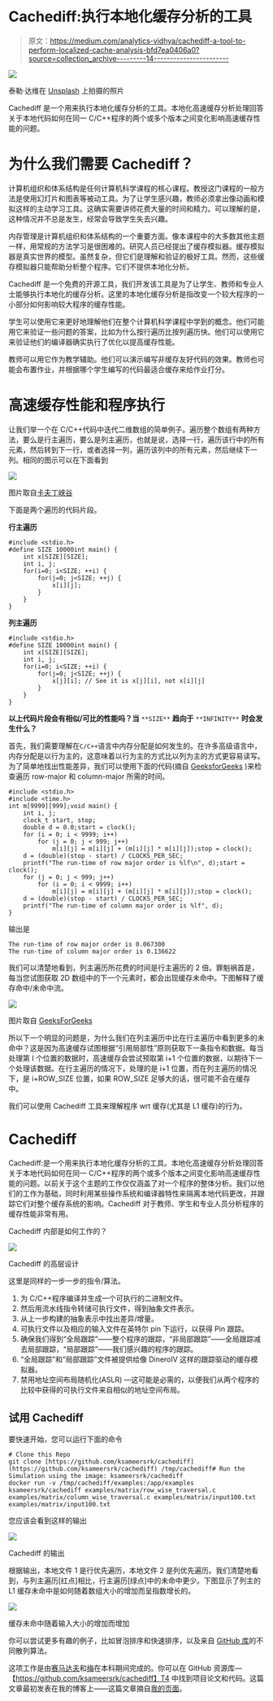 # Cachediff:执行本地化缓存分析的工具

> 原文：<https://medium.com/analytics-vidhya/cachediff-a-tool-to-perform-localized-cache-analysis-bfd7ea0406a0?source=collection_archive---------14----------------------->

![](img/db609f0bc8deed767fedb8425f6b3211.png)

泰勒·达维在 [Unsplash](https://unsplash.com?utm_source=medium&utm_medium=referral) 上拍摄的照片

Cachediff 是一个用来执行本地化缓存分析的工具。本地化高速缓存分析处理回答关于本地代码如何在同一 C/C++程序的两个或多个版本之间变化影响高速缓存性能的问题。

# 为什么我们需要 Cachediff？

计算机组织和体系结构是任何计算机科学课程的核心课程。教授这门课程的一般方法是使用幻灯片和图表等被动工具。为了让学生感兴趣，教师必须拿出像动画和模拟这样的主动学习工具。这确实需要讲师花费大量的时间和精力。可以理解的是，这种情况并不总是发生，经常会导致学生失去兴趣。

内存管理是计算机组织和体系结构的一个重要方面。像本课程中的大多数其他主题一样，用常规的方法学习是很困难的。研究人员已经提出了缓存模拟器。缓存模拟器是真实世界的模型。虽然复杂，但它们是理解和验证的极好工具。然而，这些缓存模拟器只能帮助分析整个程序。它们不提供本地化分析。

Cachediff 是一个免费的开源工具，我们开发该工具是为了让学生、教师和专业人士能够执行本地化的缓存分析。这里的本地化缓存分析是指改变一个较大程序的一小部分如何影响较大程序的缓存性能。

学生可以使用它来更好地理解他们在整个计算机科学课程中学到的概念。他们可能用它来验证一些问题的答案，比如为什么按行遍历比按列遍历快。他们可以使用它来验证他们的编译器确实执行了优化以提高缓存性能。

教师可以用它作为教学辅助。他们可以演示编写非缓存友好代码的效果。教师也可能会布置作业，并根据哪个学生编写的代码最适合缓存来给作业打分。

# 高速缓存性能和程序执行

让我们举一个在 C/C++代码中迭代二维数组的简单例子。遍历整个数组有两种方法，要么是行主遍历，要么是列主遍历，也就是说，选择一行，遍历该行中的所有元素，然后转到下一行，或者选择一列，遍历该列中的所有元素，然后继续下一列。相同的图示可以在下面看到

![](img/3331a1ca0a45b6b337e6197f64c4f91e.png)

图片取自[卡夫丁峡谷](https://craftofcoding.files.wordpress.com/2017/02/rowcolumnarrays.jpg)

下面是两个遍历的代码片段。

**行主遍历**

```
#include <stdio.h>
#define SIZE 10000int main() {
    int x[SIZE][SIZE];
    int i, j;
    for(i=0; i<SIZE; ++i) {
        for(j=0; j<SIZE; ++j) {
            x[i][j];
        }
    }
}
```

**列主遍历**

```
#include <stdio.h>
#define SIZE 10000int main() {
    int x[SIZE][SIZE];
    int i, j;
    for(i=0; i<SIZE; ++i) {
        for(j=0; j<SIZE; ++j) {
            x[j][i]; // See it is x[j][i], not x[i][j]
        }
    }
}
```

**以上代码片段会有相似/可比的性能吗？当** `**SIZE**` **趋向于** `**INFINITY**` **时会发生什么？**

首先，我们需要理解在`C/C++`语言中内存分配是如何发生的。在许多高级语言中，内存分配是以行为主的，这意味着以行为主的方式比以列为主的方式更容易读写。为了简单地找出性能差异，我们可以使用下面的代码(摘自 [GeeksforGeeks](https://www.geeksforgeeks.org/performance-analysis-of-row-major-and-column-major-order-of-storing-arrays-in-c/) )来检查遍历 row-major 和 column-major 所需的时间。

```
#include <stdio.h> 
#include <time.h> 
int m[9999][999];void main() {
    int i, j; 
    clock_t start, stop; 
    double d = 0.0;start = clock(); 
    for (i = 0; i < 9999; i++) 
        for (j = 0; j < 999; j++) 
            m[i][j] = m[i][j] + (m[i][j] * m[i][j]);stop = clock(); 
    d = (double)(stop - start) / CLOCKS_PER_SEC; 
    printf("The run-time of row major order is %lf\n", d);start = clock(); 
    for (j = 0; j < 999; j++) 
        for (i = 0; i < 9999; i++) 
            m[i][j] = m[i][j] + (m[i][j] * m[i][j]);stop = clock(); 
    d = (double)(stop - start) / CLOCKS_PER_SEC; 
    printf("The run-time of column major order is %lf", d); 
}
```

输出是

```
The run-time of row major order is 0.067300
The run-time of column major order is 0.136622
```

我们可以清楚地看到，列主遍历所花费的时间是行主遍历的 2 倍。罪魁祸首是，每当您试图获取 2D 数组中的下一个元素时，都会出现缓存未命中。下图解释了缓存命中/未命中流。

![](img/d56c351b9239b862cc2de53397cc7c83.png)

图片取自 [GeeksForGeeks](https://www.geeksforgeeks.org/locality-of-reference-and-cache-operation-in-cache-memory/)

所以下一个明显的问题是，为什么我们在列主遍历中比在行主遍历中看到更多的未命中？这是因为高速缓存试图根据“引用局部性”原则获取下一条指令和数据。每当处理第 I 个位置的数据时，高速缓存会尝试预取第 i+1 个位置的数据，以期待下一个处理该数据。在行主遍历的情况下，处理的是 i+1 位置，而在列主遍历的情况下，是 i+ROW_SIZE 位置，如果 ROW_SIZE 足够大的话，很可能不会在缓存中。

我们可以使用 Cachediff 工具来理解程序 wrt 缓存(尤其是 L1 缓存)的行为。

# Cachediff

Cachediff:是一个用来执行本地化缓存分析的工具。本地化高速缓存分析处理回答关于本地代码如何在同一 C/C++程序的两个或多个版本之间变化影响高速缓存性能的问题。以前关于这个主题的工作仅仅涵盖了对一个程序的整体分析。我们以他们的工作为基础，同时利用某些操作系统和编译器特性来隔离本地代码更改，并跟踪它们对整个缓存系统的影响。Cachediff 对于教师、学生和专业人员分析程序的缓存性能非常有用。

Cachediff 内部是如何工作的？

![](img/689e48821241cbc83158e9a123dec60f.png)

Cachediff 的高层设计

这里是同样的一步一步的指令/算法。

1.  为 C/C++程序编译并生成一个可执行的二进制文件。
2.  然后用流水线指令转储可执行文件，得到抽象文件表示。
3.  从上一步构建的抽象表示中找出差异/增量。
4.  可执行文件以及相应的输入文件在英特尔 pin 下运行，以获得 Pin 跟踪。
5.  确保我们得到“全局跟踪”——整个程序的跟踪，“非局部跟踪”——全局跟踪减去局部跟踪，“局部跟踪”——我们感兴趣的程序的跟踪。
6.  “全局跟踪”和“局部跟踪”文件被提供给像 DineroIV 这样的跟踪驱动的缓存模拟器。
7.  禁用地址空间布局随机化(ASLR) —这可能是必需的，以便我们从两个程序的比较中获得的可执行文件来自相似的地址空间布局。

## 试用 Cachediff

要快速开始，您可以运行下面的命令

```
# Clone this Repo
git clone [https://github.com/ksameersrk/cachediff](https://github.com/ksameersrk/cachediff) /tmp/cachediff# Run the Simulation using the image: ksameersrk/cachediff
docker run -v /tmp/cachediff/examples:/app/examples ksameersrk/cachediff examples/matrix/row_wise_traversal.c examples/matrix/column_wise_traversal.c examples/matrix/input100.txt examples/matrix/input100.txt
```

您应该会看到这样的输出

![](img/e093a506e3fdc34495f216160bfa0327.png)

Cachediff 的输出

根据输出，本地文件 1 是行优先遍历，本地文件 2 是列优先遍历。我们清楚地看到，与列主遍历[红点]相比，行主遍历[绿点]中的未命中更少。下图显示了列主的 L1 缓存未命中是如何随着数组大小的增加而呈指数增长的。

![](img/4fe68ab527130e4bf38ec286fd526342.png)

缓存未命中随着输入大小的增加而增加

你可以尝试更多有趣的例子，比如冒泡排序和快速排序，以及来自 [GitHub 库](https://github.com/ksameersrk/cachediff)的不同散列算法。

这项工作是由[赛马达夫](http://saimadhav.com/)和[梅](https://sameer.page)在本科期间完成的。你可以在 GitHub 资源库—【https://github.com/ksameersrk/cachediff】T4 中找到项目论文和代码。这篇文章最初发表在我的博客上——这篇文章摘自[我的页面](https://sameer.page/Cachediff-localized-cache-analysis)。